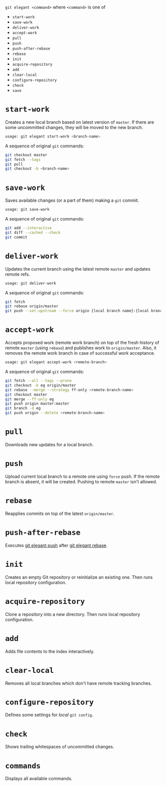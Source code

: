 `git elegant <command>` where `<command>` is one of

- `start-work`
- `save-work`
- `deliver-work`
- `accept-work`
- `pull`
- `push`
- `push-after-rebase`
- `rebase`
- `init`
- `acquire-repository`
- `add`
- `clear-local`
- `configure-repository`
- `check`
- `save`

# `start-work`
Creates a new local branch based on latest version of `master`. If there are some uncommitted
changes, they will be moved to the new branch.

```bash
usage: git elegant start-work <branch-name>
```

A sequence of original `git` commands:
```bash
git checkout master
git fetch --tags
git pull
git checkout -b <branch-name>
```

# `save-work`
Saves available changes (or a part of them) making a `git` commit.

```bash
usage: git save-work
```

A sequence of original `git` commands:
```bash
git add --interactive
git diff --cached --check
git commit
```

# `deliver-work`
Updates the current branch using the latest remote `master` and updates remote refs.

```bash
usage: git deliver-work
```

A sequence of original `git` commands:
```bash
git fetch
git rebase origin/master
git push --set-upstream --force origin {local branch name}:{local branch name}
```

# `accept-work`
Accepts proposed work (remote work branch) on top of the fresh history of remote `master` (using
`rebase`) and publishes work to `origin/master`. Also, it removes the remote work branch in case of
successful work acceptance.

```bash
usage: git elegant accept-work <remote-branch>
```
A sequence of original `git` commands:
```bash
git fetch --all --tags --prune
git checkout -b eg origin/master
git rebase --merge --strategy ff-only <remote-branch-name>
git checkout master
git merge --ff-only eg
git push origin master:master
git branch -d eg
git push origin --delete <remote-branch-name>
```

# `pull`
Downloads new updates for a local branch.

# `push`
Upload current local branch to a remote one using `force` push. If the remote branch is absent, it will be created. Pushing to remote `master` isn't allowed.

# `rebase`
Reapplies commits on top of the latest `origin/master`.

# `push-after-rebase`
Executes [git elegant push](#push) after [git elegant rebase](#rebase).

# `init`
Creates an empty Git repository or reinitialize an existing one. Then runs local repository configuration.

# `acquire-repository`
Clone a repository into a new directory. Then runs local repository configuration.

# `add`
Adds file contents to the index interactively.

# `clear-local`
Removes all local branches which don't have remote tracking branches.

# `configure-repository`
Defines some settings for _local_ `git config`.

# `check`
Shows trailing whitespaces of uncommitted changes.

# `commands`
Displays all available commands.
